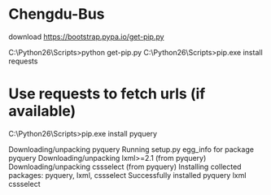 Chengdu-Bus
==============
download https://bootstrap.pypa.io/get-pip.py

C:\Python26\Scripts>python get-pip.py
C:\Python26\Scripts>pip.exe install requests

# Use requests to fetch urls (if available)
C:\Python26\Scripts>pip.exe install pyquery 

Downloading/unpacking pyquery
Running setup.py egg_info for package pyquery
Downloading/unpacking lxml>=2.1 (from pyquery)
Downloading/unpacking cssselect (from pyquery)
Installing collected packages: pyquery, lxml, cssselect
Successfully installed pyquery lxml cssselect

